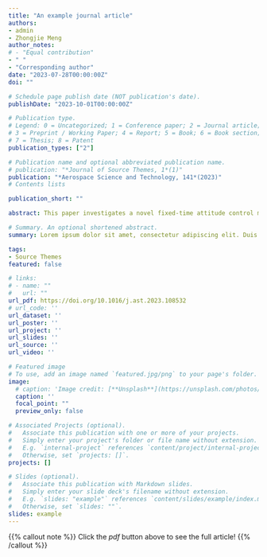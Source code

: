 ```yaml
---
title: "An example journal article"
authors:
- admin
- Zhongjie Meng
author_notes:
# - "Equal contribution"
- " "
- "Corresponding author"
date: "2023-07-28T00:00:00Z"
doi: ""

# Schedule page publish date (NOT publication's date).
publishDate: "2023-10-01T00:00:00Z"

# Publication type.
# Legend: 0 = Uncategorized; 1 = Conference paper; 2 = Journal article;
# 3 = Preprint / Working Paper; 4 = Report; 5 = Book; 6 = Book section;
# 7 = Thesis; 8 = Patent
publication_types: ["2"]

# Publication name and optional abbreviated publication name.
# publication: "*Journal of Source Themes, 1*(1)"
publication: "*Aerospace Science and Technology, 141*(2023)"
# Contents lists

publication_short: ""

abstract: This paper investigates a novel fixed-time attitude control method for trans-medium aircraft to ensure proper contact between the fuselage and the new medium before transmitting from different environmental mediums. How to achieve rapid corrective attitude adjustment from improper contact by utilizing the Reaction Control System with multiple discrete thrust gears that possess discrete thrusts with limited output has become a great challenge. To solve this problem, a novel fixed-time attitude controller is proposed. Firstly, a non-singular segmented terminal sliding mode surface is constructed to achieve a fixed convergence time and avoid the singularity problem. Subsequently, a command regulator is designed to cope with the derivation introduced by the strongly constrained actuators, which consists of the approximate thrust model and an auxiliary system based on a double power function. Furthermore, the stability analysis indicates the fixed time convergence stability of the closed-loop system and provides a clear calculation of the settling time. Finally, numerical comparison results and Monte Carlo simulations verify that the attitude can converge in a predetermined time from different initial states.

# Summary. An optional shortened abstract.
summary: Lorem ipsum dolor sit amet, consectetur adipiscing elit. Duis posuere tellus ac convallis placerat. Proin tincidunt magna sed ex sollicitudin condimentum.

tags:
- Source Themes
featured: false

# links:
# - name: ""
#   url: ""
url_pdf: https://doi.org/10.1016/j.ast.2023.108532
# url_code: ''
url_dataset: ''
url_poster: ''
url_project: ''
url_slides: ''
url_source: ''
url_video: ''

# Featured image
# To use, add an image named `featured.jpg/png` to your page's folder. 
image:
  # caption: 'Image credit: [**Unsplash**](https://unsplash.com/photos/jdD8gXaTZsc)'
  caption: ''
  focal_point: ""
  preview_only: false

# Associated Projects (optional).
#   Associate this publication with one or more of your projects.
#   Simply enter your project's folder or file name without extension.
#   E.g. `internal-project` references `content/project/internal-project/index.md`.
#   Otherwise, set `projects: []`.
projects: []

# Slides (optional).
#   Associate this publication with Markdown slides.
#   Simply enter your slide deck's filename without extension.
#   E.g. `slides: "example"` references `content/slides/example/index.md`.
#   Otherwise, set `slides: ""`.
slides: example
---
```


{{% callout note %}}
Click the *pdf* button above to see the full article!
{{% /callout %}}

<!-- {{% callout note %}}
Click the *cite* button above to demo the feature to enable visitors to import publication metadata into their reference management software.
{{% /callout %}} -->

<!-- {{% callout note %}}
Create your slides in Markdown - click the *Slides* button to check out the example.
{{% /callout %}} -->

<!-- Supplementary notes can be added here, including [code, math, and images](https://wowchemy.com/docs/writing-markdown-latex/). -->
